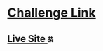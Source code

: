 #  <a href='https://www.frontendmentor.io/challenges/social-links-profile-UG32l9m6dQ' target='_blank'> Challenge Link </a> 

## <a href='https://6648bf47a3827caf02c9101e--dreamy-scone-db285e.netlify.app/' target='_blank'> Live Site </a> 🔛


